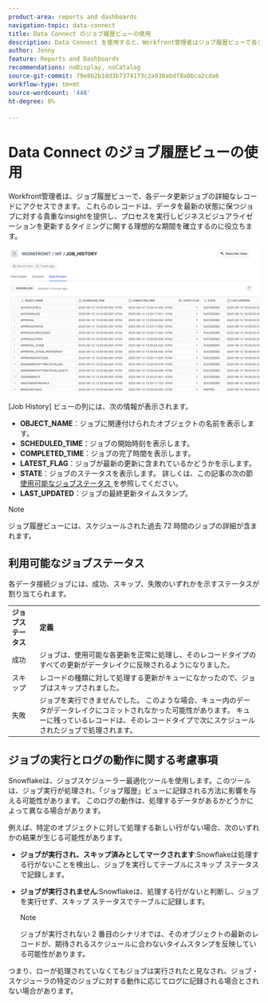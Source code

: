 ```yaml
---
product-area: reports and dashboards
navigation-topic: data-connect
title: Data Connect のジョブ履歴ビューの使用
description: Data Connect を使用すると、Workfront管理者はジョブ履歴ビューで各データ更新ジョブの詳細なレコードにアクセスできます。
author: Jenny
feature: Reports and Dashboards
recommendations: noDisplay, noCatalog
source-git-commit: 79e8b2b1dd3b7374173c2a930abdf8a0bca2cda6
workflow-type: tm+mt
source-wordcount: '448'
ht-degree: 0%

---
```


# Data Connect のジョブ履歴ビューの使用

Workfront管理者は、ジョブ履歴ビューで、各データ更新ジョブの詳細なレコードにアクセスできます。 これらのレコードは、データを最新の状態に保つジョブに対する貴重なinsightを提供し、プロセスを実行しビジネスビジュアライゼーションを更新するタイミングに関する理想的な期間を確立するのに役立ちます。

![ ジョブ履歴ビュー ](assets/job-history-tab.png)

[Job History] ビューの列には、次の情報が表示されます。

* **OBJECT_NAME**：ジョブに関連付けられたオブジェクトの名前を表示します。
* **SCHEDULED_TIME**：ジョブの開始時刻を表示します。
* **COMPLETED_TIME**：ジョブの完了時間を表示します。
* **LATEST_FLAG**：ジョブが最新の更新に含まれているかどうかを示します。
* **STATE**：ジョブのステータスを表示します。 詳しくは、この記事の次の節 [ 使用可能なジョブステータス ](#available-job-statuses) を参照してください。
* **LAST_UPDATED**：ジョブの最終更新タイムスタンプ。

>[!NOTE]
>
>ジョブ履歴ビューには、スケジュールされた過去 72 時間のジョブの詳細が含まれます。


## 利用可能なジョブステータス

各データ接続ジョブには、成功、スキップ、失敗のいずれかを示すステータスが割り当てられます。

<table>
    <tr>
        <td><b>ジョブステータス</b></td>
        <td><b>定義</b></td>
    </tr>
    <tr>
        <td>成功</td>
        <td>ジョブは、使用可能な各更新を正常に処理し、そのレコードタイプのすべての更新がデータレイクに反映されるようになりました。</td>
    </tr>
    <tr>
        <td>スキップ</td>
        <td>レコードの種類に対して処理する更新がキューになかったので、ジョブはスキップされました。</td>
    </tr>
    <tr>
        <td>失敗</td>
        <td>ジョブを実行できませんでした。 このような場合、キュー内のデータがデータレイクにコミットされなかった可能性があります。 キューに残っているレコードは、そのレコードタイプで次にスケジュールされたジョブで処理されます。 </td>
    </tr>
   </table>


## ジョブの実行とログの動作に関する考慮事項

Snowflakeは、ジョブスケジューラー最適化ツールを使用します。このツールは、ジョブ実行が処理され、「ジョブ履歴」ビューに記録される方法に影響を与える可能性があります。 このログの動作は、処理するデータがあるかどうかによって異なる場合があります。

例えば、特定のオブジェクトに対して処理する新しい行がない場合、次のいずれかの結果が生じる可能性があります。

* **ジョブが実行され、スキップ済みとしてマークされます**:Snowflakeは処理する行がないことを検出し、ジョブを実行してテーブルにスキップ ステータスで記録します。

* **ジョブが実行されません**:Snowflakeは、処理する行がないと判断し、ジョブを実行せず、スキップ ステータスでテーブルに記録します。

  >[!NOTE]
  >
  >ジョブが実行されない 2 番目のシナリオでは、そのオブジェクトの最新のレコードが、期待されるスケジュールに合わないタイムスタンプを反映している可能性があります。

つまり、ローが処理されていなくてもジョブは実行されたと見なされ、ジョブ・スケジューラの特定のジョブに対する動作に応じてログに記録される場合とされない場合があります。